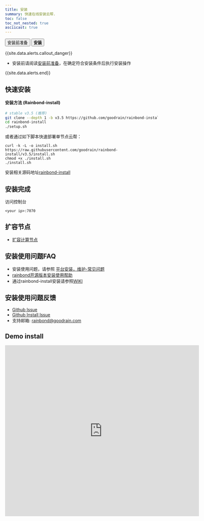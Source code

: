 ```yaml
---
title: 安装
summary: 快速在线安装云帮.
toc: false
toc_not_nested: true
asciicast: true
---
```


<div class="filters filters-big clearfix">
    <a href="pre-install.html"><button class="filter-button ">安装前准备</button></a>
    <a href="install.html"><button class="filter-button current"><strong>安装</strong></button></a>
</div>

<div id="toc"></div>

{{site.data.alerts.callout_danger}}

- 安装前请阅读[安装前准备](/docs/stable/getting-started/pre-install.html)，在确定符合安装条件后执行安装操作

{{site.data.alerts.end}}

## 快速安装

#### 安装方法 (Rainbond-install)

```bash
# stable v3.5 (推荐)
git clone --depth 1 -b v3.5 https://github.com/goodrain/rainbond-install.git
cd rainbond-install
./setup.sh
```

或者通过如下脚本快速部署单节点云帮：
```
curl -k -L -o install.sh  https://raw.githubusercontent.com/goodrain/rainbond-install/v3.5/install.sh
chmod +x ./install.sh
./install.sh
```

安装相关源码地址[rainbond-install](https://github.com/goodrain/rainbond-install)

## 安装完成

访问控制台

`<your ip>:7070`

## 扩容节点

- [扩容计算节点](/docs/stable/platform-maintenance/add-compute-node/install-command.html)

## 安装使用问题FAQ

- 安装使用问题，请参照 [平台安装，维护-常见问题](/docs/stable/FAQs/install-maintenance-faqs.html)
- [rainbond开源版本安装使用帮助](https://t.goodrain.com/t/rainbond/359)
- 通过rainbond-install安装请参照[WIKI](https://github.com/goodrain/rainbond-install/wiki)

## 安装使用问题反馈

- [Github Issue](https://github.com/goodrain/rainbond/issues/new)
- [Github Install Issue](https://github.com/goodrain/rainbond-install/issues/new)
- 支持邮箱: rainbond@goodrain.com

## Demo install

<iframe allowFullScreen frameborder="0" height="564" mozallowfullscreen src="https://player.vimeo.com/video/253097354" webkitAllowFullScreen width="640"></iframe>
